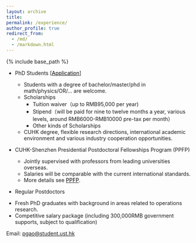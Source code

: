 ```yaml
---
layout: archive
title: 
permalink: /experience/
author_profile: true
redirect_from:
  - /md/
  - /markdown.html
---
```


{% include base_path %}


* PhD Students  [<a href="https://sds.cuhk.edu.cn/en/phd-programmes/applications" target="_blank"><span style="color:black">Application</span></a>]
  
  - Students with a degree of bachelor/master/phd in math/physics/OR/... are welcome.
  - Scholarships
    - Tuition waiver（up to RMB95,000 per year)
    - Stipend（will be paid for nine to twelve months a year, various levels, around RMB6000-RMB10000 pre-tax per month）
    - Other kinds of Scholarships
  - CUHK degree, flexible research directions,  international academic environment and various industry cooperation opportunities.

  
* CUHK-Shenzhen Presidential Postdoctoral Fellowships Program (PPFP)

  - Jointly supervised with professors from leading universities overseas. 
  - Salaries will be comparable with the current international standards.
  - More details see <a href="https://sds.cuhk.edu.cn/page/181" target="_blank"><span style="color:black">PPFP</span></a>.

 * Regular Postdoctors

  - Fresh PhD graduates with background in areas related to operations research.
  - Competitive salary package (including 300,000RMB government supports, subject to qualification)


Email: pgao@student.ust.hk
